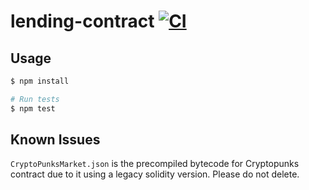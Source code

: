 # lending-contract [![CI](https://github.com/pineprotocol/borrowing-frontend/workflows/CI/badge.svg)](https://github.com/pineprotocol/borrowing-frontend/actions/workflows/ci.yml)

## Usage

```sh
$ npm install

# Run tests
$ npm test

```

## Known Issues

`CryptoPunksMarket.json` is the precompiled bytecode for Cryptopunks contract due to it using a legacy solidity version. Please do not delete.
